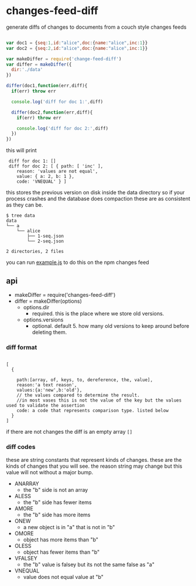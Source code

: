 # changes-feed-diff
generate diffs of changes to documents from a couch style changes feeds

```js

var doc1 = {seq:1,id:"alice",doc:{name:"alice",inc:1}}
var doc2 = {seq:2,id:"alice",doc:{name:"alice",inc:1}}

var makeDiffer = require('change-feed-diff')
var differ = makeDiffer({
  dir:'./data'
})

differ(doc1,function(err,diff){
  if(err) throw err

  console.log('diff for doc 1:',diff)

  differ(doc2,function(err,diff){
    if(err) throw err

    console.log('diff for doc 2:',diff)
  })
})

```

this will print

```
 diff for doc 1: []
 diff for doc 2: [ { path: [ 'inc' ],
    reason: 'values are not equal',
    value: { a: 2, b: 1 },
    code: 'VNEQUAL' } ]
```

this stores the previous version on disk inside the data directory so if your process crashes and the database does compaction these are as consistent as they can be.

```
$ tree data
data
└── a
    └── alice
        ├── 1-seq.json
        └── 2-seq.json

2 directories, 2 files
```

you can run [example.js](./example.js) to do this on the npm changes feed


## api

- makeDiffer = require('changes-feed-diff')
- differ = makeDiffer(options)
  - options.dir
    - required. this is the place where we store old versions.
  - options.versions
    - optional. default 5. how many old versions to keep around before deleting them.

### diff format
```

[
  {

    path:[array, of, keys, to, dereference, the, value],
    reason:'a text reason',
    values:{a:'new',b:'old'}, 
    // the values compared to determine the result. 
    //in most vases this is not the value of the key but the values used to validate the assertion
    code: a code that represents comparison type. listed below
  }
]

```
if there are not changes the diff is an empty array `[]`


### diff codes

these are string constants that represent kinds of changes.
these are the kinds of changes that you will see. the reason string may change but this value will not without a major bump.


- ANARRAY
  - the "b" side is not an array
- ALESS
  - the "b" side has fewer items
- AMORE
  - the "b" side has more items
- ONEW
  - a new object is in "a" that is not in "b"
- OMORE
  - object has more items than "b"
- OLESS
  - object has fewer items than "b"
- VFALSEY
  - the "b" value is falsey but its not the same false as "a"
- VNEQUAL
  - value does not equal value at "b"
